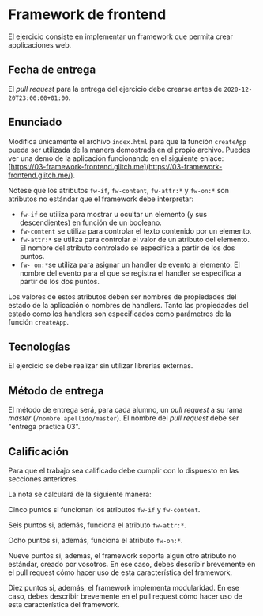 # Framework de frontend

El ejercicio consiste en implementar un framework que permita crear applicaciones web.

## Fecha de entrega

El _pull request_ para la entrega del ejercicio debe crearse antes de `2020-12-20T23:00:00+01:00`.

## Enunciado

Modifica únicamente el archivo `index.html` para que la función `createApp` pueda ser utilizada de la manera demostrada en el propio archivo. Puedes ver una demo de la aplicación funcionando en el siguiente enlace: [https://03-framework-frontend.glitch.me](https://03-framework-frontend.glitch.me/).

Nótese que los atributos `fw-if`, `fw-content`, `fw-attr:*` y `fw-on:*` son atributos no estándar que el framework debe interpretar:

- `fw-if` se utiliza para mostrar u ocultar un elemento (y sus descendientes) en función de un booleano.
- `fw-content` se utiliza para controlar el texto contenido por un elemento.
- `fw-attr:*` se utiliza para controlar el valor de un atributo del elemento. El nombre del atributo controlado se especifica a partir de los dos puntos.
- `fw- on:*`se utiliza para asignar un handler de evento al elemento. El nombre del evento para el que se registra el handler se especifica a partir de los dos puntos.

Los valores de estos atributos deben ser nombres de propiedades del estado de la aplicación o nombres de handlers. Tanto las propiedades del estado como los handlers son especificados como parámetros de la función `createApp`.

## Tecnologías

El ejercicio se debe realizar sin utilizar librerías externas.

## Método de entrega

El método de entrega será, para cada alumno, un _pull request_ a su rama _master_ (`/nombre.apellido/master`). El nombre del _pull request_ debe ser "entrega práctica 03".

## Calificación

Para que el trabajo sea calificado debe cumplir con lo dispuesto en las secciones anteriores.

La nota se calculará de la siguiente manera:

Cinco puntos si funcionan los atributos `fw-if` y `fw-content`.

Seis puntos si, además, funciona el atributo `fw-attr:*`.

Ocho puntos si, además, funciona el atributo `fw-on:*`.

Nueve puntos si, además, el framework soporta algún otro atributo no estándar, creado por vosotros. En ese caso, debes describir brevemente en el pull request cómo hacer uso de esta característica del framework.

Diez puntos si, además, el framework implementa modularidad. En ese caso, debes describir brevemente en el pull request cómo hacer uso de esta característica del framework.
